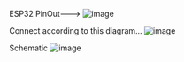ESP32 PinOut--->
![image](https://github.com/KS-the-CodeWizard/AquaSense-Project/assets/154646525/8941428c-037c-456b-933f-70b4b4a13b1f)

Connect according to this diagram...
![image](https://github.com/KS-the-CodeWizard/AquaSense-Project/assets/154646525/6848160f-a8ad-48a3-9bcc-b995b175b6b4)

Schematic 
![image](https://github.com/KS-the-CodeWizard/AquaSense-Project/assets/154646525/b1f67a22-7a34-4af1-8eb6-8d68b73aecd0)
